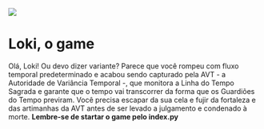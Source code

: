 ![](https://static.wikia.nocookie.net/logopedia/images/4/4e/Loki_%28TV_series%29_logo.png/revision/latest/scale-to-width-down/1000?cb=20210609082302)
# Loki, o game
Olá, Loki! Ou devo dizer variante? Parece que você rompeu com fluxo temporal predeterminado e acabou sendo capturado pela AVT - a Autoridade de Variância Temporal -, que monitora a Linha do Tempo Sagrada e garante que o tempo vai transcorrer da forma que os Guardiões do Tempo previram. Você precisa escapar da sua cela e fujir da fortaleza e das artimanhas da AVT antes de ser levado a julgamento e condenado à morte.
**Lembre-se de startar o game pelo index.py**
